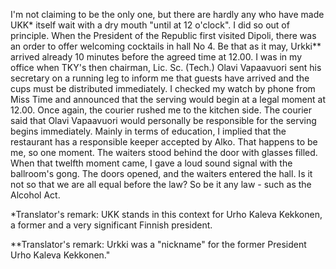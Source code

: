 
I'm not claiming to be the only one, but there are hardly any who have made UKK\* itself wait with a dry mouth "until at 12 o'clock". I did so out of principle. When the President of the Republic first visited Dipoli, there was an order to offer welcoming cocktails in hall No 4. Be that as it may, Urkki\*\* arrived already 10 minutes before the agreed time at 12.00. I was in my office when TKY's then chairman, Lic. Sc. (Tech.) Olavi Vapaavuori sent his secretary on a running leg to inform me that guests have arrived and the cups must be distributed immediately. I checked my watch by phone from Miss Time and announced that the serving would begin at a legal moment at 12.00. Once again, the courier rushed me to the kitchen side. The courier said that Olavi Vapaavuori would personally be responsible for the serving begins immediately. Mainly in terms of education, I implied that the restaurant has a responsible keeper accepted by Alko. That happens to be me, so one moment. The waiters stood behind the door with glasses filled. When that twelfth moment came, I gave a loud sound signal with the ballroom's gong. The doors opened, and the waiters entered the hall. Is it not so that we are all equal before the law? So be it any law - such as the Alcohol Act.

\*Translator's remark: UKK stands in this context for Urho Kaleva Kekkonen, a former and a very significant Finnish president.

\*\*Translator's remark: Urkki was a "nickname" for the former President Urho Kaleva Kekkonen."